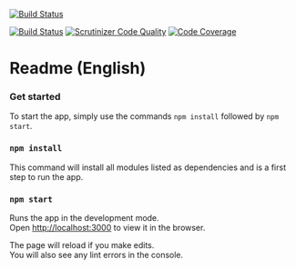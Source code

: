 [![Build Status](https://travis-ci.org/jespernyhlen/me-react.svg?branch=master)](https://travis-ci.org/jespernyhlen/me-react)

[![Build Status](https://img.shields.io/travis/jespernyhlen/me-react/master.svg?style=flat-square)](http://travis-ci.org/jespernyhlen/me-react) [![Scrutinizer Code Quality](https://img.shields.io/scrutinizer/g/jespernyhlen/me-react/master.svg?style=flat-square)](https://scrutinizer-ci.com/g/jespernyhlen/me-react/?branch=master) [![Code Coverage](https://img.shields.io/scrutinizer/coverage/g/jespernyhlen/me-react/master.svg?style=flat-square)](https://scrutinizer-ci.com/g/jespernyhlen/me-react/?branch=master)

# Readme (English)

### Get started

To start the app, simply use the commands `npm install` followed by `npm start`.

### `npm install`

This command will install all modules listed as dependencies and is a first step to run the app.

### `npm start`

Runs the app in the development mode.  
Open [http://localhost:3000](http://localhost:3000) to view it in the browser.

The page will reload if you make edits.  
You will also see any lint errors in the console.
